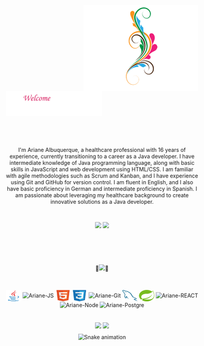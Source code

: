  <img align="right" alt="Ariane-Java"  width="300" src= Floral-PNG-File.png>
  
  <div align= "left" ><br>
  

<img width=50% src="ari_Prancheta 1.png" />

  ##
  
  <br>
  <div aling= "left">
 <br>

  </div>
      
 <div align="center" >
   <p font-size= '19' aling= "right"> I'm Ariane Albuquerque, a healthcare professional with 16 years of experience, currently transitioning to a career as a Java developer. I have intermediate knowledge of Java programming language, along with basic skills in JavaScript and web development using HTML/CSS. I am familiar with agile methodologies such as Scrum and Kanban, and I have experience using Git and GitHub for version control.
I am fluent in English, and I also have basic proficiency in German and intermediate proficiency in Spanish. I am passionate about leveraging my healthcare background to create innovative solutions as a Java developer.</p>

  <br>
    
  <a href="https://www.linkedin.com/in/arianealbuquerque/" target="_blank"><img src="https://img.shields.io/badge/LinkedIn-721881?style=for-the-badge&logo=linkedin&logoColor=white" target="_blank"></a>
  <a href="mailto:devarianealbuquerque@gmail.com" target="_blank"><img src="https://img.shields.io/badge/Gmail-d92763?style=for-the-badge&logo=gmail&logoColor=white" target="_blank"></a>
</div>
<br>

 ##
 
 <br>
 
 
 
 <div align ="center">
<p align="center">
 👾<img src="https://readme-typing-svg.herokuapp.com?font=KronaOne&size=24&color=d92763&center=true&vCenter=true&lines=Code+Like+a+Girl+..."(https://git.io/typing-svg>👾
 </p> 
 </div>
 
 
  <br>
 
  <div align= "center" 
  <img align="center" alt="Ariane-Java"  width="200" src="skills_Prancheta 1.png">
 <br>
 
  <img align="center" alt="Ariane-Java" height="30" width="40" src="https://raw.githubusercontent.com/devicons/devicon/master/icons/java/java-original.svg">
  <img align="center" alt="Ariane-JS" height="30" width="40" src="https://cdn.jsdelivr.net/gh/devicons/devicon/icons/javascript/javascript-original.svg" />
  <img align="center" alt="Ariane-HTML" height="30" width="40" src="https://raw.githubusercontent.com/devicons/devicon/master/icons/html5/html5-original.svg">
  <img align="center" alt="Ariane-CSS" height="30" width="40" src="https://raw.githubusercontent.com/devicons/devicon/master/icons/css3/css3-original.svg">
  <img align="center" alt="Ariane-Git" height="30" width="40" src="https://cdn.jsdelivr.net/gh/devicons/devicon/icons/git/git-original.svg" />
  <img align="center" alt="Ariane-MYSQL" height="30" width="40" src="https://raw.githubusercontent.com/devicons/devicon/master/icons/mysql/mysql-original.svg">
  <img align="center" alt="Ariane-SPRING" height="30" width="40" src="https://raw.githubusercontent.com/devicons/devicon/master/icons/spring/spring-original.svg">
  <img align="center" alt="Ariane-REACT" height="30" width="40" src="https://cdn.jsdelivr.net/gh/devicons/devicon/icons/react/react-original.svg" />
 <img align="center" alt="Ariane-Node" height="30" width="40" src="https://cdn.jsdelivr.net/gh/devicons/devicon/icons/nodejs/nodejs-original.svg" />
 <img align="center" alt="Ariane-Postgre" height="30" width="40" src="https://cdn.jsdelivr.net/gh/devicons/devicon/icons/postgresql/postgresql-original.svg" />
  <br>
  <br>
 <br>
 
 
 
<div align ="center">
  <img align="center" width="380px" src="https://github-readme-stats.vercel.app/api?username=AriAlbuquerque&show_icons=true,css&layout=compact&theme=radical" />
  <img align= "center" width="350px" src="https://github-readme-stats.vercel.app/api/top-langs/?username=AriAlbuquerque&layout=compact&theme=radical" />

 ![Snake animation](https://github.com/NicolasAlbuquerque/NicolasAlbuquerque/blob/output/github-contribution-grid-snake.svg)
  
 </div>

 

